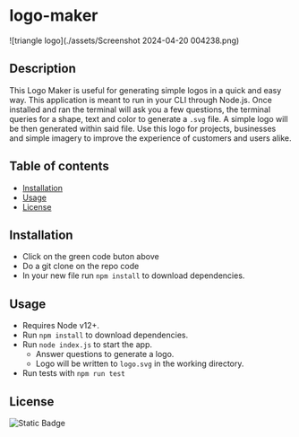 # logo-maker
![triangle logo](./assets/Screenshot 2024-04-20 004238.png)

## Description
This Logo Maker is useful for generating simple logos in a quick and easy way. 
This application is meant to run in your CLI through Node.js. Once installed and ran the terminal will ask you a few questions, the terminal queries for a shape, text and color to generate a `.svg` file. A simple logo will be then generated within said file. Use this logo for projects, businesses and simple imagery to improve the experience of customers and users alike.

## Table of contents
- [Installation](#installation)
- [Usage](#usage)
- [License](#license)


## Installation
- Click on the green code buton above
- Do a git clone on the repo code
- In your new file run `npm install` to download dependencies.

## Usage

- Requires Node v12+.
- Run `npm install` to download dependencies.
- Run `node index.js` to start the app.
  - Answer questions to generate a logo.
  - Logo will be written to `logo.svg` in the working directory.
- Run tests with `npm run test`

## License
![Static Badge](https://img.shields.io/badge/license-MIT-blue)